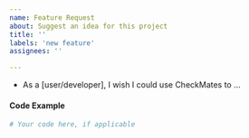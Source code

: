 ```yaml
---
name: Feature Request
about: Suggest an idea for this project
title: ''
labels: 'new feature'
assignees: ''

---
```


- As a [user/developer], I wish I could use CheckMates to ...

#### Code Example

```python
# Your code here, if applicable

```
